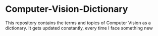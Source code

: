 # Computer-Vision-Dictionary  
This repository contains the terms and topics of Computer Vision as a dictionary. It gets updated constantly, every time I face something new
